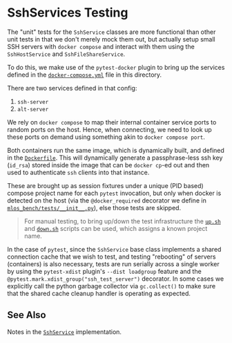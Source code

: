 # SshServices Testing

The "unit" tests for the `SshService` classes are more functional than other unit tests in that we don't merely mock them out, but actually setup small SSH servers with `docker compose` and interact with them using the `SshHostService` and `SshFileShareService`.

To do this, we make use of the `pytest-docker` plugin to bring up the services defined in the [`docker-compose.yml`](./docker-compose.yml) file in this directory.

There are two services defined in that config:

1. `ssh-server`
2. `alt-server`

We rely on `docker compose` to map their internal container service ports to random ports on the host.
Hence, when connecting, we need to look up these ports on demand using something akin to `docker compose port`.

Both containers run the same image, which is dynamically built, and defined in the [`Dockerfile`](./Dockerfile).
This will dynamically generate a passphrase-less ssh key (`id_rsa`) stored inside the image that can be `docker cp`-ed out and then used to authenticate `ssh` clients into that instance.

These are brought up as session fixtures under a unique (PID based) compose project name for each `pytest` invocation, but only when docker is detected on the host (via the `@docker_required` decorator we define in [`mlos_bench/tests/__init__.py`](../../../__init__.py)), else those tests are skipped.

> For manual testing, to bring up/down the test infrastructure the [`up.sh`](./up.sh) and [`down.sh`](./down.sh) scripts can be used, which assigns a known project name.

In the case of `pytest`, since the `SshService` base class implements a shared connection cache that we wish to test, and testing "rebooting" of servers (containers) is also necessary, tests are run serially across a single worker by using the `pytest-xdist` plugin's `--dist loadgroup` feature and the `@pytest.mark.xdist_group("ssh_test_server")` decorator.
In some cases we explicitly call the python garbage collector via `gc.collect()` to make sure that the shared cache cleanup handler is operating as expected.

## See Also

Notes in the [`SshService`](../../../../services/remote/ssh/ssh_service.py) implementation.
